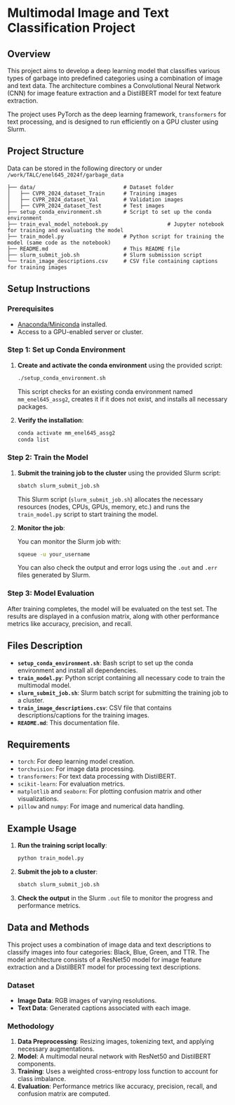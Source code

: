 # Multimodal Image and Text Classification Project

## Overview

This project aims to develop a deep learning model that classifies various types of garbage into predefined categories using a combination of image and text data. The architecture combines a Convolutional Neural Network (CNN) for image feature extraction and a DistilBERT model for text feature extraction.

The project uses PyTorch as the deep learning framework, `transformers` for text processing, and is designed to run efficiently on a GPU cluster using Slurm.

## Project Structure
Data can be stored in the following directory or under `/work/TALC/enel645_2024f/garbage_data`

```
├── data/                            # Dataset folder
│   ├── CVPR_2024_dataset_Train      # Training images
│   ├── CVPR_2024_dataset_Val        # Validation images
│   ├── CVPR_2024_dataset_Test       # Test images
├── setup_conda_environment.sh       # Script to set up the conda environment
├── train_eval_model_notebook.py                   # Jupyter notebook for training and evaluating the model
├── train_model.py                   # Python script for training the model (same code as the notebook)
├── README.md                        # This README file
├── slurm_submit_job.sh              # Slurm submission script
└── train_image_descriptions.csv     # CSV file containing captions for training images
```

## Setup Instructions

### Prerequisites

- [Anaconda/Miniconda](https://docs.conda.io/projects/conda/en/latest/user-guide/install/index.html) installed.
- Access to a GPU-enabled server or cluster.

### Step 1: Set up Conda Environment

1. **Create and activate the conda environment** using the provided script:

   ```bash
   ./setup_conda_environment.sh
   ```

   This script checks for an existing conda environment named `mm_enel645_assg2`, creates it if it does not exist, and installs all necessary packages.

2. **Verify the installation**:

   ```bash
   conda activate mm_enel645_assg2
   conda list
   ```

### Step 2: Train the Model

1. **Submit the training job to the cluster** using the provided Slurm script:

   ```bash
   sbatch slurm_submit_job.sh
   ```

   This Slurm script (`slurm_submit_job.sh`) allocates the necessary resources (nodes, CPUs, GPUs, memory, etc.) and runs the `train_model.py` script to start training the model.

2. **Monitor the job**:

   You can monitor the Slurm job with:

   ```bash
   squeue -u your_username
   ```

   You can also check the output and error logs using the `.out` and `.err` files generated by Slurm.

### Step 3: Model Evaluation

After training completes, the model will be evaluated on the test set. The results are displayed in a confusion matrix, along with other performance metrics like accuracy, precision, and recall.

## Files Description

- **`setup_conda_environment.sh`**: Bash script to set up the conda environment and install all dependencies.
- **`train_model.py`**: Python script containing all necessary code to train the multimodal model.
- **`slurm_submit_job.sh`**: Slurm batch script for submitting the training job to a cluster.
- **`train_image_descriptions.csv`**: CSV file that contains descriptions/captions for the training images.
- **`README.md`**: This documentation file.

## Requirements

- `torch`: For deep learning model creation.
- `torchvision`: For image data processing.
- `transformers`: For text data processing with DistilBERT.
- `scikit-learn`: For evaluation metrics.
- `matplotlib` and `seaborn`: For plotting confusion matrix and other visualizations.
- `pillow` and `numpy`: For image and numerical data handling.

## Example Usage

1. **Run the training script locally**:

   ```bash
   python train_model.py
   ```

2. **Submit the job to a cluster**:

   ```bash
   sbatch slurm_submit_job.sh
   ```

3. **Check the output** in the Slurm `.out` file to monitor the progress and performance metrics.

## Data and Methods

This project uses a combination of image data and text descriptions to classify images into four categories: Black, Blue, Green, and TTR. The model architecture consists of a ResNet50 model for image feature extraction and a DistilBERT model for processing text descriptions.

### Dataset

- **Image Data**: RGB images of varying resolutions.
- **Text Data**: Generated captions associated with each image.

### Methodology

1. **Data Preprocessing**: Resizing images, tokenizing text, and applying necessary augmentations.
2. **Model**: A multimodal neural network with ResNet50 and DistilBERT components.
3. **Training**: Uses a weighted cross-entropy loss function to account for class imbalance.
4. **Evaluation**: Performance metrics like accuracy, precision, recall, and confusion matrix are computed.


